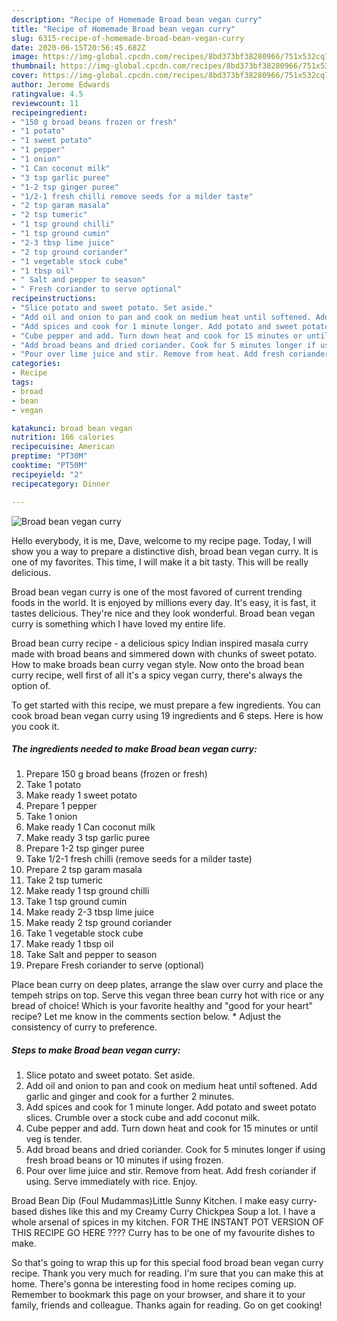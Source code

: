 ```yaml
---
description: "Recipe of Homemade Broad bean vegan curry"
title: "Recipe of Homemade Broad bean vegan curry"
slug: 6315-recipe-of-homemade-broad-bean-vegan-curry
date: 2020-06-15T20:56:45.682Z
image: https://img-global.cpcdn.com/recipes/8bd373bf38280966/751x532cq70/broad-bean-vegan-curry-recipe-main-photo.jpg
thumbnail: https://img-global.cpcdn.com/recipes/8bd373bf38280966/751x532cq70/broad-bean-vegan-curry-recipe-main-photo.jpg
cover: https://img-global.cpcdn.com/recipes/8bd373bf38280966/751x532cq70/broad-bean-vegan-curry-recipe-main-photo.jpg
author: Jerome Edwards
ratingvalue: 4.5
reviewcount: 11
recipeingredient:
- "150 g broad beans frozen or fresh"
- "1 potato"
- "1 sweet potato"
- "1 pepper"
- "1 onion"
- "1 Can coconut milk"
- "3 tsp garlic puree"
- "1-2 tsp ginger puree"
- "1/2-1 fresh chilli remove seeds for a milder taste"
- "2 tsp garam masala"
- "2 tsp tumeric"
- "1 tsp ground chilli"
- "1 tsp ground cumin"
- "2-3 tbsp lime juice"
- "2 tsp ground coriander"
- "1 vegetable stock cube"
- "1 tbsp oil"
- " Salt and pepper to season"
- " Fresh coriander to serve optional"
recipeinstructions:
- "Slice potato and sweet potato. Set aside."
- "Add oil and onion to pan and cook on medium heat until softened. Add garlic and ginger and cook for a further 2 minutes."
- "Add spices and cook for 1 minute longer. Add potato and sweet potato slices. Crumble over a stock cube and add coconut milk."
- "Cube pepper and add. Turn down heat and cook for 15 minutes or until veg is tender."
- "Add broad beans and dried coriander. Cook for 5 minutes longer if using fresh broad beans or 10 minutes if using frozen."
- "Pour over lime juice and stir. Remove from heat. Add fresh coriander if using. Serve immediately with rice. Enjoy."
categories:
- Recipe
tags:
- broad
- bean
- vegan

katakunci: broad bean vegan 
nutrition: 166 calories
recipecuisine: American
preptime: "PT30M"
cooktime: "PT50M"
recipeyield: "2"
recipecategory: Dinner

---
```



![Broad bean vegan curry](https://img-global.cpcdn.com/recipes/8bd373bf38280966/751x532cq70/broad-bean-vegan-curry-recipe-main-photo.jpg)

Hello everybody, it is me, Dave, welcome to my recipe page. Today, I will show you a way to prepare a distinctive dish, broad bean vegan curry. It is one of my favorites. This time, I will make it a bit tasty. This will be really delicious.

Broad bean vegan curry is one of the most favored of current trending foods in the world. It is enjoyed by millions every day. It's easy, it is fast, it tastes delicious. They're nice and they look wonderful. Broad bean vegan curry is something which I have loved my entire life.

Broad bean curry recipe - a delicious spicy Indian inspired masala curry made with broad beans and simmered down with chunks of sweet potato. How to make broads bean curry vegan style. Now onto the broad bean curry recipe, well first of all it&#39;s a spicy vegan curry, there&#39;s always the option of.


To get started with this recipe, we must prepare a few ingredients. You can cook broad bean vegan curry using 19 ingredients and 6 steps. Here is how you cook it.

<!--inarticleads1-->

##### The ingredients needed to make Broad bean vegan curry:

1. Prepare 150 g broad beans (frozen or fresh)
1. Take 1 potato
1. Make ready 1 sweet potato
1. Prepare 1 pepper
1. Take 1 onion
1. Make ready 1 Can coconut milk
1. Make ready 3 tsp garlic puree
1. Prepare 1-2 tsp ginger puree
1. Take 1/2-1 fresh chilli (remove seeds for a milder taste)
1. Prepare 2 tsp garam masala
1. Take 2 tsp tumeric
1. Make ready 1 tsp ground chilli
1. Take 1 tsp ground cumin
1. Make ready 2-3 tbsp lime juice
1. Make ready 2 tsp ground coriander
1. Take 1 vegetable stock cube
1. Make ready 1 tbsp oil
1. Take  Salt and pepper to season
1. Prepare  Fresh coriander to serve (optional)


Place bean curry on deep plates, arrange the slaw over curry and place the tempeh strips on top. Serve this vegan three bean curry hot with rice or any bread of choice! Which is your favorite healthy and &#34;good for your heart&#34; recipe? Let me know in the comments section below. * Adjust the consistency of curry to preference. 

<!--inarticleads2-->

##### Steps to make Broad bean vegan curry:

1. Slice potato and sweet potato. Set aside.
1. Add oil and onion to pan and cook on medium heat until softened. Add garlic and ginger and cook for a further 2 minutes.
1. Add spices and cook for 1 minute longer. Add potato and sweet potato slices. Crumble over a stock cube and add coconut milk.
1. Cube pepper and add. Turn down heat and cook for 15 minutes or until veg is tender.
1. Add broad beans and dried coriander. Cook for 5 minutes longer if using fresh broad beans or 10 minutes if using frozen.
1. Pour over lime juice and stir. Remove from heat. Add fresh coriander if using. Serve immediately with rice. Enjoy.


Broad Bean Dip (Foul Mudammas)Little Sunny Kitchen. I make easy curry-based dishes like this and my Creamy Curry Chickpea Soup a lot. I have a whole arsenal of spices in my kitchen. FOR THE INSTANT POT VERSION OF THIS RECIPE GO HERE ???? Curry has to be one of my favourite dishes to make. 

So that's going to wrap this up for this special food broad bean vegan curry recipe. Thank you very much for reading. I'm sure that you can make this at home. There's gonna be interesting food in home recipes coming up. Remember to bookmark this page on your browser, and share it to your family, friends and colleague. Thanks again for reading. Go on get cooking!
